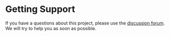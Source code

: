 # Getting Support

If you have a questions about this project, please use the [discussion forum](https://github.com/orgs/Safe-DS/discussions). We will try to help you as soon as possible.
